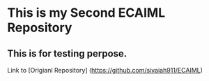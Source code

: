 # This is my Second ECAIML Repository

## This is for testing perpose.

Link to [Origianl Repository] (https://github.com/sivaiah911/ECAIML)
